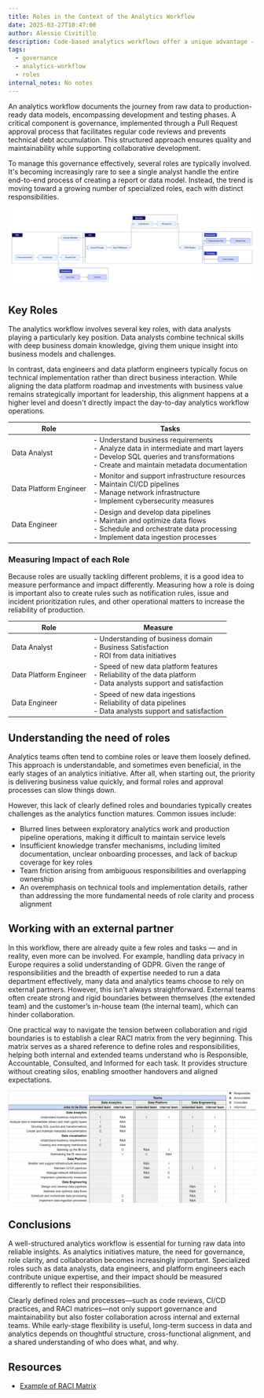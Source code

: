 ```yaml
---
title: Roles in the Context of the Analytics Workflow
date: 2025-03-27T10:47:00
author: Alessio Civitillo
description: Code-based analytics workflows offer a unique advantage - the ability to combine robust collaboration with strict governance. While technically straightforward to implement, this approach only reaches its full potential when aligned with well-adapted business and analytics processes.
tags:
  - governance
  - analytics-workflow
  - roles
internal_notes: No notes
---
```

An analytics workflow documents the journey from raw data to production-ready data models, encompassing development and testing phases. A critical component is governance, implemented through a Pull Request approval process that facilitates regular code reviews and prevents technical debt accumulation. This structured approach ensures quality and maintainability while supporting collaborative development.

To manage this governance effectively, several roles are typically involved. It's becoming increasingly rare to see a single analyst handle the entire end-to-end process of creating a report or data model. Instead, the trend is moving toward a growing number of specialized roles, each with distinct responsibilities.

![typical code-based analytics workflow](/src/assets/images/blog/analytics_workflow.png)

## Key Roles

The analytics workflow involves several key roles, with data analysts playing a particularly key position. Data analysts combine technical skills with deep business domain knowledge, giving them unique insight into business models and challenges.

In contrast, data engineers and data platform engineers typically focus on technical implementation rather than direct business interaction. While aligning the data platform roadmap and investments with business value remains strategically important for leadership, this alignment happens at a higher level and doesn't directly impact the day-to-day analytics workflow operations.

| Role | Tasks |
| --- | --- |
| Data Analyst | - Understand business requirements<br>- Analyze data in intermediate and mart layers<br>- Develop SQL queries and transformations<br>- Create and maintain metadata documentation |
| Data Platform Engineer | - Monitor and support infrastructure resources<br>- Maintain CI/CD pipelines<br>- Manage network infrastructure<br>- Implement cybersecurity measures |
| Data Engineer | - Design and develop data pipelines<br>- Maintain and optimize data flows<br>- Schedule and orchestrate data processing<br>- Implement data ingestion processes |

### Measuring Impact of each Role

Because roles are usually tackling different problems, it is a good idea to measure performance and impact differently. Measuring how a role is doing is important also to create rules such as notification rules, issue and incident prioritization rules, and other operational matters to increase the reliability of production.

| Role | Measure |
| --- | --- |
| Data Analyst | - Understanding of business domain<br>- Business Satisfaction<br>- ROI from data initiatives |
| Data Platform Engineer | - Speed of new data platform features<br>- Reliability of the data platform<br>- Data analysts support and satisfaction |
| Data Engineer | - Speed of new data ingestions<br>- Reliability of data pipelines<br>- Data analysts support and satisfaction |

## Understanding the need of roles

Analytics teams often tend to combine roles or leave them loosely defined. This approach is understandable, and sometimes even beneficial, in the early stages of an analytics initiative. After all, when starting out, the priority is delivering business value quickly, and formal roles and approval processes can slow things down.

However, this lack of clearly defined roles and boundaries typically creates challenges as the analytics function matures. Common issues include:

- Blurred lines between exploratory analytics work and production pipeline operations, making it difficult to maintain service levels
- Insufficient knowledge transfer mechanisms, including limited documentation, unclear onboarding processes, and lack of backup coverage for key roles
- Team friction arising from ambiguous responsibilities and overlapping ownership
- An overemphasis on technical tools and implementation details, rather than addressing the more fundamental needs of role clarity and process alignment

## Working with an external partner

In this workflow, there are already quite a few roles and tasks — and in reality, even more can be involved. For example, handling data privacy in Europe requires a solid understanding of GDPR. Given the range of responsibilities and the breadth of expertise needed to run a data department effectively, many data and analytics teams choose to rely on external partners. However, this isn't always straightforward. External teams often create strong and rigid boundaries between themselves (the extended team) and the customer’s in-house team (the internal team), which can hinder collaboration.

One practical way to navigate the tension between collaboration and rigid boundaries is to establish a clear RACI matrix from the very beginning. This matrix serves as a shared reference to define roles and responsibilities, helping both internal and extended teams understand who is Responsible, Accountable, Consulted, and Informed for each task. It provides structure without creating silos, enabling smoother handovers and aligned expectations.

![RACI Matrix](/src/assets/images/blog/RACI_analytics_workflows.png "Example of RACI Matrix in the Analytics Workflow")

## Conclusions

A well-structured analytics workflow is essential for turning raw data into reliable insights. As analytics initiatives mature, the need for governance, role clarity, and collaboration becomes increasingly important. Specialized roles such as data analysts, data engineers, and platform engineers each contribute unique expertise, and their impact should be measured differently to reflect their responsibilities.

Clearly defined roles and processes—such as code reviews, CI/CD practices, and RACI matrices—not only support governance and maintainability but also foster collaboration across internal and external teams. While early-stage flexibility is useful, long-term success in data and analytics depends on thoughtful structure, cross-functional alignment, and a shared understanding of who does what, and why.

## Resources

- [Example of RACI Matrix](https://docs.google.com/spreadsheets/d/1UFddBx-2mKSE8h-TypmYH4sdM7HN2B6TWr0AgWqzLcU/edit?usp=sharing)
